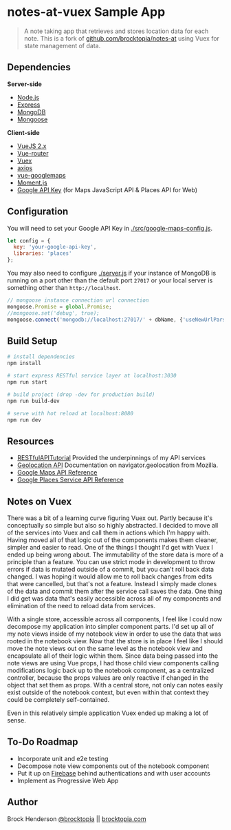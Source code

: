 # notes-at-vuex Sample App

> A note taking app that retrieves and stores location data for each note. This is a fork of 
[github.com/brocktopia/notes-at](https://github.com/brocktopia/notes-at) using Vuex for state management of data.

## Dependencies

**Server-side**
* [Node.js](https://nodejs.org)
* [Express](https://github.com/expressjs/express)
* [MongoDB](https://www.mongodb.com/)
* [Mongoose](https://github.com/Automattic/mongoose)

**Client-side**
* [VueJS 2.x](https://github.com/vuejs/vue)
* [Vue-router](https://github.com/vuejs/vue-router)
* [Vuex](https://vuex.vuejs.org/)
* [axios](https://github.com/mzabriskie/axios)
* [vue-googlemaps](https://github.com/Akryum/vue-googlemaps)
* [Moment.js](https://momentjs.com/)
* [Google API Key](https://developers.google.com/maps/documentation/javascript/get-api-key) (for Maps JavaScript API &amp; Places API for Web)

## Configuration

You will need to set your Google API Key in [./src/google-maps-config.js](src/google-maps-config.js).
```js
let config = {
  key: 'your-google-api-key',
  libraries: 'places'
};
```
You may also need to configure [./server.js](server.js) if your instance of MongoDB is running on a port
other than the default port `27017` or your local server is something other than `http://localhost`.
```js
// mongoose instance connection url connection
mongoose.Promise = global.Promise;
//mongoose.set('debug', true);
mongoose.connect('mongodb://localhost:27017/' + dbName, {'useNewUrlParser': true});//
```

## Build Setup

``` bash
# install dependencies
npm install

# start express RESTful service layer at localhost:3030
npm run start

# build project (drop -dev for production build)
npm run build-dev

# serve with hot reload at localhost:8080
npm run dev
```

## Resources

* [RESTfulAPITutorial](https://github.com/generalgmt/RESTfulAPITutorial) Provided the underpinnings of my API services
* [Geolocation API](https://developer.mozilla.org/en-US/docs/Web/API/Geolocation_API) Documentation on navigator.geolocation from Mozilla.
* [Google Maps API Reference](https://developers.google.com/maps/documentation/javascript/reference/map)
* [Google Places Service API Reference](https://developers.google.com/maps/documentation/javascript/reference/places-service)

## Notes on Vuex

There was a bit of a learning curve figuring Vuex out. Partly because it's conceptually so simple but also so highly 
abstracted. I decided to move all of the services into Vuex and call them in actions which I'm happy with. Having moved
all of that logic out of the components makes them cleaner, simpler and easier to read. One of the things I thought I'd 
get with Vuex I ended up being wrong about. The immutability of the store data is more of a principle than a feature. You 
can use strict mode in development to throw errors if data is mutated outside of a commit, but you can't roll back data changed. 
I was hoping it would allow me to roll back changes from edits that were cancelled, but that's not a feature. Instead I simply made 
clones of the data and commit them after the service call saves the data. One thing I did get was data that's easily accessible 
across all of my components and elimination of the need to reload data from services. 

With a single store, accessible across all components, I feel like I could now decompose my application into simpler component
parts. I'd set up all of my note views inside of my notebook view in order to use the data that was rooted in the notebook 
view. Now that the store is in place I feel like I should move the note views out on the same level as the notebook view and 
encapsulate all of their logic within them. Since data being passed into the note views are using Vue props, 
I had those child view components calling modifications logic back up to the notebook component, as a centralized controller, because 
the props values are only reactive if changed in the object that set them as props. With a central store, not only can notes
easily exist outside of the notebook context, but even within that context they could be completely self-contained.

Even in this relatively simple application Vuex ended up making a lot of sense. 

## To-Do Roadmap

* Incorporate unit and e2e testing
* Decompose note view components out of the notebook component
* Put it up on [Firebase](https://firebase.google.com/) behind authentications and with user accounts
* Implement as Progressive Web App

## Author
Brock Henderson [@brocktopia](https://github.com/brocktopia/) ||
[brocktopia.com](https://brocktopia.com)
